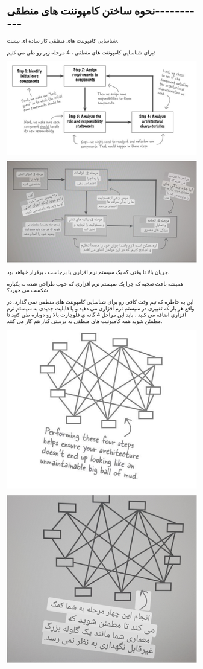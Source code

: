 # نحوه ساختن کامپوننت های منطقی-----------

شناسایی کامپوننت های منطقی کار ساده ای نیست.

برای شناسایی کامپوننت های منطقی ، 4 مرحله زیر رو طی می کنیم:

![](./Images/Pasted%20image%2020240404184728.png)

![](./Images/Pasted%20image%2020240402152402.png)

جریان بالا تا وقتی که یک سیستم نرم افزاری پا برجاست ، برقرار خواهد بود.

همیشه باعث تعجبه که چرا یک سیستم نرم افزاری که خوب طراحی شده به یکباره شکست می خورد؟

این به خاطره که تیم وقت کافی رو برای شناسایی کامپوننت های منطقی نمی گذارد. در واقع هر بار که تغییری در سیستم نرم افزاری می دهید و یا قابلیت جدیدی به سیستم نرم افزاری اضافه می کنید ، باید این مراحل 4 گانه ی فلوچارت بالا رو دوباره طی کنید تا مطمئن شوید همه کامپوننت های منطقی به درستی کنار هم کار می کنند.

![](./Images/Pasted%20image%2020240404185638.png)

![](./Images/Pasted%20image%2020240404185911.png)

